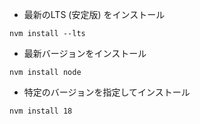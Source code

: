 -  最新のLTS (安定版) をインストール
```
nvm install --lts
```
- 最新バージョンをインストール
```
nvm install node
```
- 特定のバージョンを指定してインストール
```
nvm install 18
```